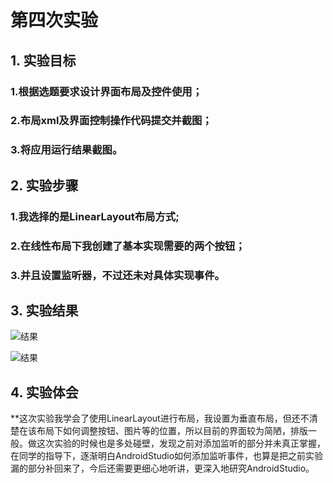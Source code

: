 # 第四次实验 
 
 ## 1. 实验目标
 ### 1.根据选题要求设计界面布局及控件使用；
 ### 2.布局xml及界面控制操作代码提交并截图；
 ### 3.将应用运行结果截图。
 
 ## 2. 实验步骤
 ### 1.我选择的是LinearLayout布局方式;
 ### 2.在线性布局下我创建了基本实现需要的两个按钮；
 ### 3.并且设置监听器，不过还未对具体实现事件。
 
 ## 3. 实验结果
 
 ![结果](https://github.com/lin1472/android-labs-2018/blob/master/soft1614080902437/实验四截图1.png)

 ![结果](https://github.com/lin1472/android-labs-2018/blob/master/soft1614080902437/实验四截图2.png)
 ## 4. 实验体会
 
 **这次实验我学会了使用LinearLayout进行布局，我设置为垂直布局，但还不清楚在该布局下如何调整按钮、图片等的位置，所以目前的界面较为简陋，排版一般。做这次实验的时候也是多处碰壁，发现之前对添加监听的部分并未真正掌握，在同学的指导下，逐渐明白AndroidStudio如何添加监听事件，也算是把之前实验漏的部分补回来了，今后还需要更细心地听讲，更深入地研究AndroidStudio。
